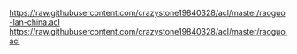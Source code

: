 https://raw.githubusercontent.com/crazystone19840328/acl/master/raoguo-lan-china.acl
https://raw.githubusercontent.com/crazystone19840328/acl/master/raoguo.acl
